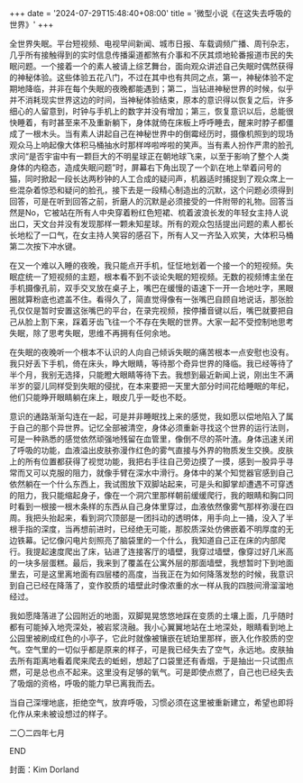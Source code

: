 +++
date = '2024-07-29T15:48:40+08:00'
title = '微型小说《在这失去呼吸的世界》'
+++

全世界失眠。平台短视频、电视早间新闻、城市日报、车载调频广播、周刊杂志，几乎所有接触得到的实时信息传播渠道都煞有介事和不厌其烦地轮番报道市民的失眠问题。一个接着一个的素人被请上综艺舞台，面向观众讲述自己失眠时偶然获得的神秘体验。这些体验五花八门，不过在其中也有共同之点，第一，神秘体验不定期地降临，并非在每个失眠的夜晚都能遇到；第二，当钻进神秘世界的时候，似乎并不消耗现实世界这边的时间，当神秘体验结束，原本的意识得以恢复之后，许多细心的人留意到，时钟与手机上的数字并没有增加；第三，恢复意识以后，总能很快睡着，有时甚至来不及重新躺下，身体就倚在床板上呼呼睡去，醒来时脖子都僵成了一根木头。当有素人讲起自己在神秘世界中的倒霉经历时，摄像机照到的现场观众马上响起像大体积马桶抽水时那样哗啦哗啦的笑声。当有素人扮作严肃的脸孔求问“是否宇宙中有一颗巨大的不明星球正在朝地球飞来，以至于影响了整个人类身体的内稳态，造成失眠问题”时，屏幕右下角出现了一个趴在地上举着问号的猫，同时掀起一段长达两秒钟的人工合成的疑问声，机器适时捕捉到了观众席上一些混杂着惊恐和疑问的脸孔，接下去是一段精心制造出的沉默，这个问题必须得到回答，可是在听到回答之前，折磨人的沉默是必须接受的一件附带的礼物。回答当然是No，它被站在所有人中央穿着粉红色短裙、梳着波浪长发的年轻女主持人说出口，天文台并没有发现那样一颗未知星球。所有的观众包括提出问题的素人都长长地松了一口气，在女主持人笑容的感召下，所有人又一齐坠入欢笑，大体积马桶第二次按下冲水键。

在又一个难以入睡的夜晚，我只能点开手机，怔怔地划着一个接一个的短视频。失眠症统一了短视频的主题，根本看不到不谈论失眠的短视频。无数的视频博主坐在手机摄像孔前，双手交叉放在桌子上，嘴巴在缓慢的语速下一开一合地吐字，黑眼圈就算粉底也遮盖不住。看得久了，简直觉得像有一张嘴巴自顾自地说话，那张脸孔仅仅是暂时安置这张嘴巴的平台，在录完视频，按停播音键以后，嘴巴就要把自己从脸上割下来，踩着牙齿飞往一个不存在失眠的世界。大家一起不受控制地思考失眠，除了思考失眠，思维不再拥有任何余地。

在失眠的夜晚听一个根本不认识的人向自己倾诉失眠的痛苦根本一点安慰也没有。我只好丢下手机，倚在床头，睁大眼睛，等待那个奇异世界的降临。我已经等待了半个月，我别无选择，只能瞪大眼睛等待下去。我想到最近新闻上说，刚出生不满半岁的婴儿同样受到失眠的侵扰，在本来要把一天里大部分时间花给睡眠的年纪，他们只能睁开眼睛躺在床上，眼皮几乎一眨也不眨。

意识的通路渐渐勾连在一起，可是并非睡眠找上来的感觉，我如愿以偿地陷入了属于自己的那个异世界。记忆全部被清空，身体必须重新寻找这个世界的运行法则，可是一种熟悉的感觉依然顽强地残留在血管里，像倒不尽的茶叶渣。身体迅速关闭了呼吸的功能，血液溢出皮肤弥漫作红色的雾气直接与外界的物质发生交换。皮肤上的所有位置都获得了视觉功能，我把右手往自己旁边摸了一摸，感到一股异乎寻常而又可以克服的阻力，就像手臂在深水中滑行。身体中的某个知觉器官感到自己依然躺在一个什么东西上，我试图放下双脚站起来，可是头和脚掌却遭遇不可穿透的阻力，我只能缩起身子，像在一个洞穴里那样朝前缓缓爬行，我的眼睛和胸口同时看到一根接一根木条样的东西从自己身体里穿过，血液依然像雾气那样弥漫在四周。我把头抬起来，看到洞穴顶部是一团抖动的透明体，用手向上一捅，没入了半根手指的深度，当再想前进时，已经绝无可能，那胶质深处仿佛嵌着不明厚度的无边铁幕。记忆像闪电片刻照亮了脑袋里的一个什么，我知道自己正在床的内部爬行。我提起速度爬出了床，钻进了连接客厅的墙壁，我穿过墙壁，像穿过好几米高的一块多层蛋糕。最后，我来到了覆盖在公寓外层的那面墙壁，我想暂时下到地面里去，可是这里离地面有四层楼的高度，当我正在为如何降落发愁的时候，我意识到自己已经在降落了，变作胶质的墙壁此时像浓重的水一样从我的四肢间滑溜溜地经过。

我如愿降落进了公园附近的地面，双脚晃晃悠悠地踩在变质的土壤上面，几乎随时都有可能掉入地壳深处，被岩浆浇融。我小心翼翼地站在土地深处，眼睛看到地上公园里被刷成红色的小亭子，它此时就像被镶嵌在琥珀里那样，嵌入化作胶质的空气。空气里的一切似乎都是原来的样子，可是我已经失去了空气，永远地。皮肤抽去所有距离地看着爬来爬去的蚯蚓，想起了口袋里还有香烟，于是抽出一只试图点燃，可是总也点不起来。这里没有足够的氧气。可是即使点燃了，自己也已经失去了吸烟的资格，呼吸的能力早已离我而去。

当自己深埋地底，拒绝空气，放弃呼吸，习惯必须在这里被重新建立，希望也即将化作从来未被设想过的样子。

二〇二四年七月

END

封面：Kim Dorland



